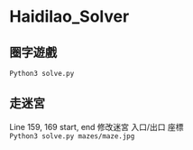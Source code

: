 # Haidilao_Solver

## 圈字遊戲
``Python3 solve.py``

## 走迷宮
Line 159, 169 start, end 修改迷宮 入口/出口 座標
<br>
``Python3 solve.py mazes/maze.jpg``
